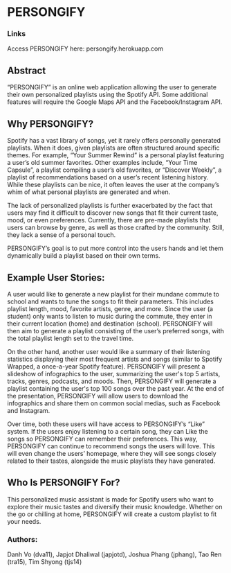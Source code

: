 # PERSONGIFY

### Links

Access PERSONGIFY here: persongify.herokuapp.com

## Abstract

“PERSONGIFY” is an online web application allowing the user to generate their own personalized playlists using the Spotify API. Some additional features will require the Google Maps API and the Facebook/Instagram API.

## Why PERSONGIFY?

Spotify has a vast library of songs, yet it rarely offers personally generated playlists. When it does, given playlists are often structured around specific themes. For example, “Your Summer Rewind” is a personal playlist featuring a user’s old summer favorites. Other examples include, “Your Time Capsule”, a playlist compiling a user’s old favorites, or “Discover Weekly”, a playlist of recommendations based on a user’s recent listening history. While these playlists can be nice, it often leaves the user at the company’s whim of what personal playlists are generated and when.

The lack of personalized playlists is further exacerbated by the fact that users may find it difficult to discover new songs that fit their current taste, mood, or even preferences. Currently, there are pre-made playlists that users can browse by genre, as well as those crafted by the community. Still, they lack a sense of a personal touch.

PERSONGIFY’s goal is to put more control into the users hands and let them dynamically build a playlist based on their own terms.

## Example User Stories:

A user would like to generate a new playlist for their mundane commute to school and wants to tune the songs to fit their parameters. This includes playlist length, mood, favorite artists, genre, and more. Since the user (a student) only wants to listen to music during the commute, they enter in their current location (home) and destination (school). PERSONGIFY will then aim to generate a playlist consisting of the user’s preferred songs, with the total playlist length set to the travel time.

On the other hand, another user would like a summary of their listening statistics displaying their most frequent artists and songs (similar to Spotify Wrapped, a once-a-year Spotify feature). PERSONGIFY will present a slideshow of infographics to the user, summarizing the user's top 5 artists, tracks, genres, podcasts, and moods. Then, PERSONGIFY will generate a playlist containing the user's top 100 songs over the past year. At the end of the presentation, PERSONGIFY will allow users to download the infographics and share them on common social medias, such as Facebook and Instagram.

Over time, both these users will have access to PERSONGIFY’s “Like” system. If the users enjoy listening to a certain song, they can Like the songs so PERSONGIFY can remember their preferences. This way, PERSONGIFY can continue to recommend songs the users will love. This will even change the users’ homepage, where they will see songs closely related to their tastes, alongside the music playlists they have generated.

## Who Is PERSONGIFY For?

This personalized music assistant is made for Spotify users who want to explore their music tastes and diversify their music knowledge. Whether on the go or chilling at home, PERSONGIFY will create a custom playlist to fit your needs.

### Authors:
Danh Vo (dva11), Japjot Dhaliwal (japjotd), Joshua Phang (jphang), Tao Ren (tra15), Tim Shyong (tjs14) 
